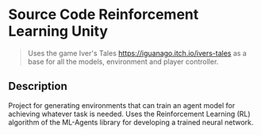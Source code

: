 # Source Code Reinforcement Learning Unity

> Uses the game Iver's Tales https://iguanago.itch.io/ivers-tales as a base for all the models, environment and player controller. 

## Description
 Project for generating environments that can train an agent model for achieving whatever task is needed. Uses the Reinforcement Learning (RL) algorithm of the ML-Agents library for developing a trained neural network.
